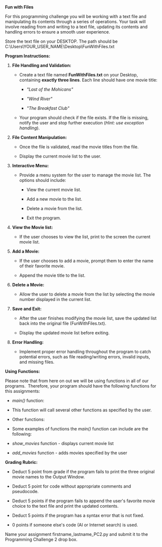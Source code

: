 **Fun with Files**

For this programming challenge you will be working with a text file and manipulating its contents through a series of operations. Your task will involve reading from and writing to a text file, updating its contents and handling errors to ensure a smooth user experience.

Store the text file on your DESKTOP. The path should be C:\\Users\\YOUR\_USER\_NAME\\Desktop\\FunWithFiles.txt

**Program Instructions:**

1.  **File Handling and Validation:**
    
    *   Create a text file named **FunWithFiles.txt** on your Desktop, containing **exactly three lines**. Each line should have one movie title:
        
        *   _"Last of the Mohicans"_
            
        *   _"Wind River"_
            
        *   _"The Breakfast Club"_
            
    *   Your program should check if the file exists. If the file is missing, notify the user and stop further execution (_Hint: use exception handling_).
        
2.  **File Content Manipulation:**
    
    *   Once the file is validated, read the movie titles from the file.
        
    *   Display the current movie list to the user.
        
3.  **Interactive Menu:**
    
    *   Provide a menu system for the user to manage the movie list. The options should include:
        
        *   View the current movie list.
            
        *   Add a new movie to the list.
            
        *   Delete a movie from the list.
            
        *   Exit the program.
            
4.  **View the Movie list:**
    
    *   If the user chooses to view the list, print to the screen the current movie list.
        
5.  **Add a Movie:**
    
    *   If the user chooses to add a movie, prompt them to enter the name of their favorite movie.
        
    *   Append the movie title to the list.
        
6.  **Delete a Movie:**
    
    *   Allow the user to delete a movie from the list by selecting the movie number displayed in the current list.
        
7.  **Save and Exit:**
    
    *   After the user finishes modifying the movie list, save the updated list back into the original file (FunWithFiles.txt).
        
    *   Display the updated movie list before exiting.
        
8.  **Error Handling:**
    
    *   Implement proper error handling throughout the program to catch potential errors, such as file reading/writing errors, invalid inputs, and missing files.
        

**Using Functions:**

Please note that from here on out we will be using functions in all of our programs.  Therefore, your program should have the following functions for this assignments:

*   _main()_ function:
    
*   This function will call several other functions as specified by the user.
    
*   Other functions:
    
*   Some examples of functions the _main()_ function can include are the following:
    
*   _show\_movies_ function - displays current movie list
    
*   _add\_movies_ function - adds movies specified by the user
    

**Grading Rubric:**

*   Deduct 5 point from grade if the program fails to print the three original movie names to the Output Window.
    
*   Deduct 5 point for code without appropriate comments and pseudocode.
    
*   Deduct 5 points if the program fails to append the user's favorite movie choice to the text file and print the updated contents. 
    
*   Deduct 5 points if the program has a syntax error that is not fixed.
    
*   0 points if someone else's code (AI or Internet search) is used.
    

Name your assignment firstname\_lastname\_PC2.py and submit it to the Programming Challenge 2 drop box.